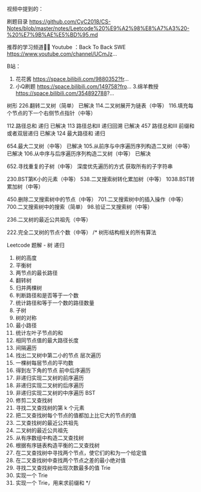 


视频中提到的：

刷题目录
https://github.com/CyC2018/CS-Notes/blob/master/notes/Leetcode%20%E9%A2%98%E8%A7%A3%20-%20%E7%9B%AE%E5%BD%95.md

推荐的学习频道👍🏻
Youtube ：Back To Back SWE
https://www.youtube.com/channel/UCmJz...

B站：
1. 花花酱
https://space.bilibili.com/9880352?fr...
2. 小Q刷题
https://space.bilibili.com/149758?fro...
3.绵羊教授
https://space.bilibili.com/354892788?...


树形
226.翻转二叉树（简单）   已解决
114.二叉树展开为链表（中等）
116.填充每个节点的下一个右侧节点指针（中等）

112.路径总和     递归                已解决
113 路径总和II   递归回溯            已解决
457 路径总和III  前缀和 或者双层递归  已解决
124 最大路径和   递归


654.最大二叉树（中等）   已解决
105.从前序与中序遍历序列构造二叉树（中等）  已解决
106.从中序与后序遍历序列构造二叉树（中等）  已解决

652.寻找重复的子树（中等） 深度优先遍历的方式 获取所有的子字符串


230.BST第K小的元素（中等）
538.二叉搜索树转化累加树（中等）
1038.BST转累加树（中等）


450.删除二叉搜索树中的节点（中等）
701.二叉搜索树中的插入操作（中等）
700.二叉搜索树中的搜索（简单）
98.验证二叉搜索树（中等）


236.二叉树的最近公共祖先（中等）

222.完全二叉树的节点个数（中等）
/*
树形结构相关的所有算法

Leetcode 题解 - 树
递归
1. 树的高度
2. 平衡树
3. 两节点的最长路径
4. 翻转树
5. 归并两棵树
6. 判断路径和是否等于一个数
7. 统计路径和等于一个数的路径数量
8. 子树
9. 树的对称
10. 最小路径
11. 统计左叶子节点的和
12. 相同节点值的最大路径长度
13. 间隔遍历
14. 找出二叉树中第二小的节点
层次遍历
1. 一棵树每层节点的平均数
2. 得到左下角的节点
前中后序遍历
1. 非递归实现二叉树的前序遍历
2. 非递归实现二叉树的后序遍历
3. 非递归实现二叉树的中序遍历
BST
1. 修剪二叉查找树
2. 寻找二叉查找树的第 k 个元素
3. 把二叉查找树每个节点的值都加上比它大的节点的值
4. 二叉查找树的最近公共祖先
5. 二叉树的最近公共祖先
6. 从有序数组中构造二叉查找树
7. 根据有序链表构造平衡的二叉查找树
8. 在二叉查找树中寻找两个节点，使它们的和为一个给定值
9. 在二叉查找树中查找两个节点之差的最小绝对值
10. 寻找二叉查找树中出现次数最多的值
Trie
1. 实现一个 Trie
2. 实现一个 Trie，用来求前缀和
 */